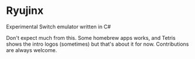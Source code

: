 # Ryujinx
Experimental Switch emulator written in C#

Don't expect much from this. Some homebrew apps works, and Tetris shows the intro logos (sometimes) but that's about it for now.
Contributions are always welcome.
